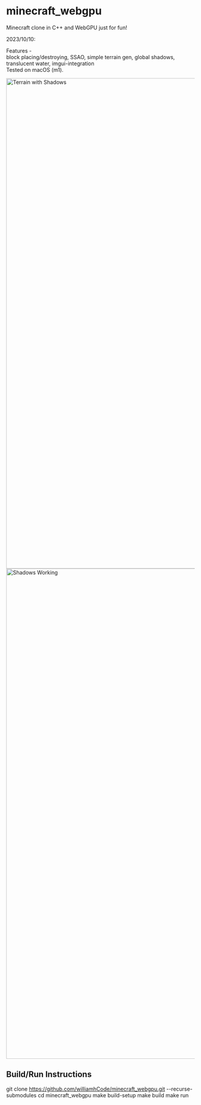 # minecraft_webgpu
Minecraft clone in C++ and WebGPU just for fun!  

2023/10/10:  

Features -  
block placing/destroying, SSAO, simple terrain gen, global shadows, translucent water, imgui-integration  
Tested on macOS (m1).

<img width="1312" alt="Terrain with Shadows" src="https://github.com/williamhCode/minecraft_webgpu/assets/83525937/c0eb237b-8d90-4bde-80d5-88f9781bd0cd">
<img width="1312" alt="Shadows Working" src="https://github.com/williamhCode/minecraft_webgpu/assets/83525937/a6d144d9-dc09-418c-9736-1f9da897b2c5">

## Build/Run Instructions
git clone https://github.com/williamhCode/minecraft_webgpu.git --recurse-submodules
cd minecraft_webgpu
make build-setup
make build
make run
